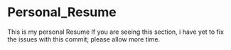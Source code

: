 # Personal_Resume
This is my personal Resume
If you are seeing this section, i have yet to fix the issues with this commit; please allow more time.
